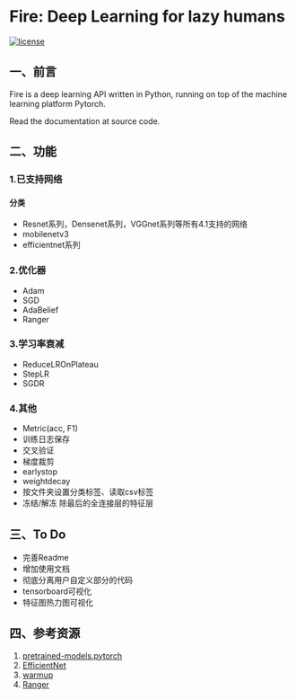# Fire: Deep Learning for lazy humans

[![license](https://img.shields.io/github/license/mashape/apistatus.svg?maxAge=2592000)](https://github.com/fire717/Fire/blob/main/LICENSE)

## 一、前言
Fire is a deep learning API written in Python, running on top of the machine learning platform Pytorch.

Read the documentation at source code.

## 二、功能
### 1.已支持网络
#### 分类
* Resnet系列，Densenet系列，VGGnet系列等所有4.1支持的网络
* mobilenetv3
* efficientnet系列

### 2.优化器
* Adam  
* SGD 
* AdaBelief 
* Ranger

### 3.学习率衰减
* ReduceLROnPlateau
* StepLR
* SGDR

### 4.其他
* Metric(acc, F1)
* 训练日志保存
* 交叉验证
* 梯度裁剪
* earlystop
* weightdecay
* 按文件夹设置分类标签、读取csv标签
* 冻结/解冻 除最后的全连接层的特征层

### 

## 三、To Do
* 完善Readme
* 增加使用文档
* 彻底分离用户自定义部分的代码
* tensorboard可视化
* 特征图热力图可视化

## 四、参考资源
1. [pretrained-models.pytorch](https://github.com/Cadene/pretrained-models.pytorch)
2. [EfficientNet](https://github.com/lukemelas/EfficientNet-PyTorch)
3. [warmup](https://github.com/ildoonet/pytorch-gradual-warmup-lr)
4. [Ranger](https://github.com/lessw2020/Ranger-Deep-Learning-Optimizer)